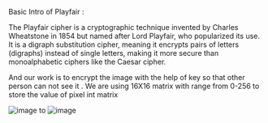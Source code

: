 Basic Intro of Playfair : 

The Playfair cipher is a cryptographic technique invented by Charles Wheatstone in 1854 but named after Lord Playfair, who popularized its use. 
It is a digraph substitution cipher, meaning it encrypts pairs of letters (digraphs) instead of single letters, making it more secure than monoalphabetic ciphers like the Caesar cipher.


And our work is to encrypt the image with the help of key  so that other person can not see it . 
We are using 16X16 matrix with range from 0-256   to store the value of pixel int matrix 

![image](https://github.com/user-attachments/assets/a2a5da15-7bf8-4c1b-ba5b-2dcf4f9df817)    to   ![image](https://github.com/user-attachments/assets/6fb2b41c-b0d7-4baf-80f7-c5064c72454c)



